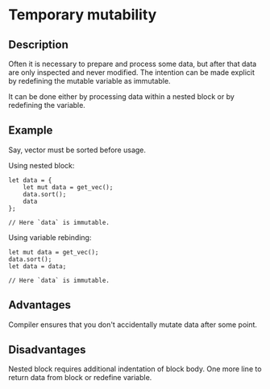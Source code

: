 # Temporary mutability

## Description

Often it is necessary to prepare and process some data, but after that data are
only inspected and never modified. The intention can be made explicit by
redefining the mutable variable as immutable.

It can be done either by processing data within a nested block or by redefining
the variable.

## Example

Say, vector must be sorted before usage.

Using nested block:

```rust,ignore
let data = {
    let mut data = get_vec();
    data.sort();
    data
};

// Here `data` is immutable.
```

Using variable rebinding:

```rust,ignore
let mut data = get_vec();
data.sort();
let data = data;

// Here `data` is immutable.
```

## Advantages

Compiler ensures that you don't accidentally mutate data after some point.

## Disadvantages

Nested block requires additional indentation of block body. One more line to
return data from block or redefine variable.
